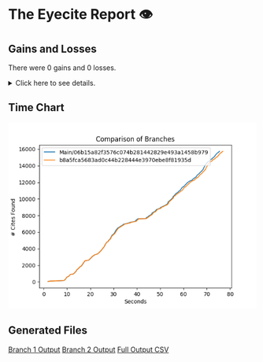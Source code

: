 # The Eyecite Report :eye:



Gains and Losses
---------
There were 0 gains and 0 losses.

<details>
<summary>Click here to see details.</summary>

|     id     |  Gain  |  Loss  |
| ---------- | ------ | ------ |


</details>



Time Chart
---------

![image](https://raw.githubusercontent.com/freelawproject/eyecite/artifacts/260/results/chart.png)


Generated Files
---------

[Branch 1 Output](https://raw.githubusercontent.com/freelawproject/eyecite/artifacts/260/results/06b15a82f3576c074b281442829e493a1458b979.json)
[Branch 2 Output](https://raw.githubusercontent.com/freelawproject/eyecite/artifacts/260/results/b8a5fca5683ad0c44b228444e3970ebe8f81935d.json)
[Full Output CSV ](https://raw.githubusercontent.com/freelawproject/eyecite/artifacts/260/results/output.csv)
